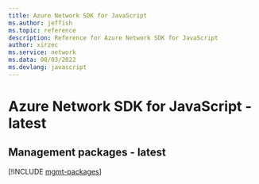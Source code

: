```yaml
---
title: Azure Network SDK for JavaScript
ms.author: jeffish
ms.topic: reference
description: Reference for Azure Network SDK for JavaScript
author: xirzec
ms.service: network
ms.data: 08/03/2022
ms.devlang: javascript
---
```

# Azure Network SDK for JavaScript - latest

## Management packages - latest
[!INCLUDE [mgmt-packages](network-mgmt-index.md)]